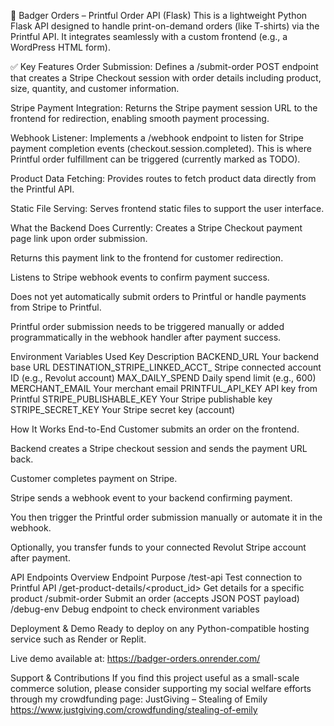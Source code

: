 🦡 Badger Orders – Printful Order API (Flask)
This is a lightweight Python Flask API designed to handle print-on-demand orders (like T-shirts) via the Printful API. It integrates seamlessly with a custom frontend (e.g., a WordPress HTML form).

✅ Key Features
Order Submission:
Defines a /submit-order POST endpoint that creates a Stripe Checkout session with order details including product, size, quantity, and customer information.

Stripe Payment Integration:
Returns the Stripe payment session URL to the frontend for redirection, enabling smooth payment processing.

Webhook Listener:
Implements a /webhook endpoint to listen for Stripe payment completion events (checkout.session.completed). This is where Printful order fulfillment can be triggered (currently marked as TODO).

Product Data Fetching:
Provides routes to fetch product data directly from the Printful API.

Static File Serving:
Serves frontend static files to support the user interface.

What the Backend Does Currently:
Creates a Stripe Checkout payment page link upon order submission.

Returns this payment link to the frontend for customer redirection.

Listens to Stripe webhook events to confirm payment success.

Does not yet automatically submit orders to Printful or handle payments from Stripe to Printful.

Printful order submission needs to be triggered manually or added programmatically in the webhook handler after payment success.

Environment Variables Used
Key	Description
BACKEND_URL	Your backend base URL
DESTINATION_STRIPE_LINKED_ACCT_	Stripe connected account ID (e.g., Revolut account)
MAX_DAILY_SPEND	Daily spend limit (e.g., 600)
MERCHANT_EMAIL	Your merchant email
PRINTFUL_API_KEY	API key from Printful
STRIPE_PUBLISHABLE_KEY	Your Stripe publishable key
STRIPE_SECRET_KEY	Your Stripe secret key (account)

How It Works End-to-End
Customer submits an order on the frontend.

Backend creates a Stripe checkout session and sends the payment URL back.

Customer completes payment on Stripe.

Stripe sends a webhook event to your backend confirming payment.

You then trigger the Printful order submission manually or automate it in the webhook.

Optionally, you transfer funds to your connected Revolut Stripe account after payment.

API Endpoints Overview
Endpoint	Purpose
/test-api	Test connection to Printful API
/get-product-details/<product_id>	Get details for a specific product
/submit-order	Submit an order (accepts JSON POST payload)
/debug-env	Debug endpoint to check environment variables

Deployment & Demo
Ready to deploy on any Python-compatible hosting service such as Render or Replit.

Live demo available at: https://badger-orders.onrender.com/

Support & Contributions
If you find this project useful as a small-scale commerce solution, please consider supporting my social welfare efforts through my crowdfunding page:
JustGiving – Stealing of Emily https://www.justgiving.com/crowdfunding/stealing-of-emily





